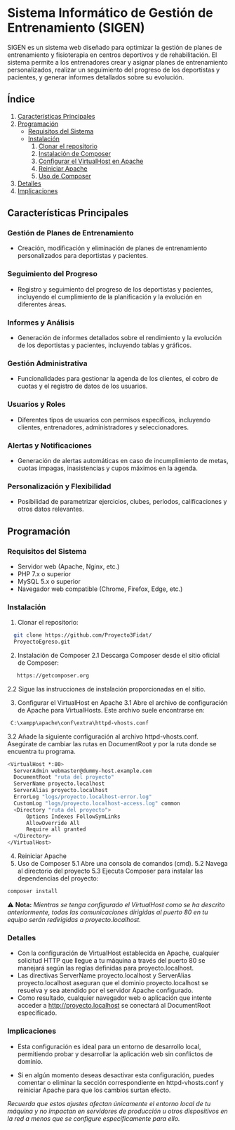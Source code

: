 
# Sistema Informático de Gestión de Entrenamiento (SIGEN)

SIGEN es un sistema web diseñado para optimizar la gestión de planes de entrenamiento y fisioterapia en centros deportivos y de rehabilitación. El sistema permite a los entrenadores crear y asignar planes de entrenamiento personalizados, realizar un seguimiento del progreso de los deportistas y pacientes, y generar informes detallados sobre su evolución.

## Índice

1. [Características Principales](#características-principales)
2. [Programación](#programación)
   - [Requisitos del Sistema](#requisitos-del-sistema)
   - [Instalación](#instalación)
     1. [Clonar el repositorio](#clonar-el-repositorio)
     2. [Instalación de Composer](#instalación-de-composer)
     3. [Configurar el VirtualHost en Apache](#configurar-el-virtualhost-en-apache)
     4. [Reiniciar Apache](#reiniciar-apache)
     5. [Uso de Composer](#uso-de-composer)
3. [Detalles](#detalles)
4. [Implicaciones](#implicaciones)


## Características Principales
### Gestión de Planes de Entrenamiento
- Creación, modificación y eliminación de planes de entrenamiento personalizados para deportistas y pacientes.
### Seguimiento del Progreso
- Registro y seguimiento del progreso de los deportistas y pacientes, incluyendo el cumplimiento de la planificación y la evolución en diferentes áreas.
### Informes y Análisis
- Generación de informes detallados sobre el rendimiento y la evolución de los deportistas y pacientes, incluyendo tablas y gráficos.
### Gestión Administrativa
- Funcionalidades para gestionar la agenda de los clientes, el cobro de cuotas y el registro de datos de los usuarios.
### Usuarios y Roles
- Diferentes tipos de usuarios con permisos específicos, incluyendo clientes, entrenadores, administradores y seleccionadores.
### Alertas y Notificaciones
- Generación de alertas automáticas en caso de incumplimiento de metas, cuotas impagas, inasistencias y cupos máximos en la agenda.
### Personalización y Flexibilidad
- Posibilidad de parametrizar ejercicios, clubes, períodos, calificaciones y otros datos relevantes.

## Programación
### Requisitos del Sistema
- Servidor web (Apache, Nginx, etc.)
- PHP 7.x o superior
- MySQL 5.x o superior
- Navegador web compatible (Chrome, Firefox, Edge, etc.)

### Instalación
1. Clonar el repositorio:
 ```sh
   git clone https://github.com/Proyecto3Fidat/     
   ProyectoEgreso.git
```
2. Instalación de Composer
2.1 Descarga Composer desde el sitio oficial de Composer:
```sh
   https://getcomposer.org
```
2.2 Sigue las instrucciones de instalación proporcionadas en el sitio.

3. Configurar el VirtualHost en Apache
 3.1 Abre el archivo de configuración de Apache para VirtualHosts. Este archivo suele encontrarse en:
 ```sh
  C:\xampp\apache\conf\extra\httpd-vhosts.conf
```
 3.2 Añade la siguiente configuración al archivo httpd-vhosts.conf. Asegúrate de cambiar las rutas en DocumentRoot y <Directory> por la ruta donde se encuentra tu programa.
  ```sh
  <VirtualHost *:80>
    ServerAdmin webmaster@dummy-host.example.com
    DocumentRoot "ruta del proyecto"
    ServerName proyecto.localhost
    ServerAlias proyecto.localhost
    ErrorLog "logs/proyecto.localhost-error.log"
    CustomLog "logs/proyecto.localhost-access.log" common
    <Directory "ruta del proyecto">
        Options Indexes FollowSymLinks
        AllowOverride All
        Require all granted
    </Directory>
</VirtualHost>
```
4. Reiniciar Apache
5. Uso de Composer
 5.1 Abre una consola de comandos (cmd).
 5.2 Navega al directorio del proyecto
 5.3 Ejecuta Composer para instalar las dependencias del proyecto:
  ```sh
  composer install
  ```
⚠️ **Nota:** _Mientras se tenga configurado el VirtualHost como se ha descrito anteriormente, todas las comunicaciones dirigidas al puerto 80 en tu equipo serán redirigidas a proyecto.localhost._

### Detalles
- Con la configuración de VirtualHost establecida en Apache, cualquier solicitud HTTP que llegue a tu máquina a través del puerto 80 se manejará según las reglas definidas para proyecto.localhost.
- Las directivas ServerName proyecto.localhost y ServerAlias proyecto.localhost aseguran que el dominio proyecto.localhost se resuelva y sea atendido por el servidor Apache configurado.
- Como resultado, cualquier navegador web o aplicación que intente acceder a http://proyecto.localhost se conectará al DocumentRoot especificado.


### Implicaciones 
- Esta configuración es ideal para un entorno de desarrollo local, permitiendo probar y desarrollar la aplicación web sin conflictos de dominio.

- Si en algún momento deseas desactivar esta configuración, puedes comentar o eliminar la sección correspondiente en httpd-vhosts.conf y reiniciar Apache para que los cambios surtan efecto.

_Recuerda que estos ajustes afectan únicamente el entorno local de tu máquina y no impactan en servidores de producción u otros dispositivos en la red a menos que se configure específicamente para ello._
